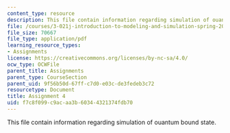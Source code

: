 ```yaml
---
content_type: resource
description: This file contain information regarding simulation of ouantum bound state.
file: /courses/3-021j-introduction-to-modeling-and-simulation-spring-2012/f7c8f099c9acaa3b60344321374fdb70_MIT3_021JS12_HW4.pdf
file_size: 70667
file_type: application/pdf
learning_resource_types:
- Assignments
license: https://creativecommons.org/licenses/by-nc-sa/4.0/
ocw_type: OCWFile
parent_title: Assignments
parent_type: CourseSection
parent_uid: 9f56b50d-67ff-c7d0-e03c-de3fedeb3c72
resourcetype: Document
title: Assignment 4
uid: f7c8f099-c9ac-aa3b-6034-4321374fdb70
---
```

This file contain information regarding simulation of ouantum bound state.